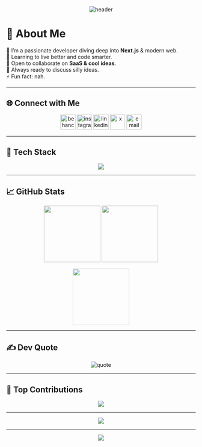 <div align="center">
  <img src="https://capsule-render.vercel.app/api?type=waving&color=0:38B2AC,100:4FD1C5&height=200&section=header&text=Hey%20I'm%20Hardik%20👋&fontSize=40&fontColor=ffffff" alt="header" />
</div>

# 💫 About Me
🚀 I’m a passionate developer diving deep into **Next.js** & modern web.  
🌱 Learning to live better and code smarter.  
🤝 Open to collaborate on **SaaS & cool ideas**.  
💬 Always ready to discuss silly ideas.  
⚡ Fun fact: nah.

---

## 🌐 Connect with Me
<p align="center">
  <a href="https://behance.net/hardikupadhyay2"><img src="https://skillicons.dev/icons?i=behance" height="40" alt="behance"/></a>
  <a href="https://instagram.com/hardikk.codes"><img src="https://skillicons.dev/icons?i=instagram" height="40" alt="instagram"/></a>
  <a href="https://linkedin.com/in/hardikkupadhyay"><img src="https://skillicons.dev/icons?i=linkedin" height="40" alt="linkedin"/></a>
  <a href="https://x.com/hardikkupadhyay"><img src="https://skillicons.dev/icons?i=twitter" height="40" alt="x"/></a>
  <a href="mailto:hardikupadhyayknp123@gmail.com"><img src="https://skillicons.dev/icons?i=gmail" height="40" alt="email"/></a>
</p>

---

## 🚀 Tech Stack
<p align="center">
  <img src="https://skillicons.dev/icons?i=nextjs,react,tailwind,ts,js,html,css,angular,nodejs,express,bun,php,java,py,fastapi,laravel,mysql,postgres,mongodb,sqlite,firebase,prisma,postman,vercel" />
</p>

---

## 📈 GitHub Stats
<p align="center">
  <img src="https://github-readme-stats.vercel.app/api?username=HardikUpadhyay007&theme=radical&show_icons=true" height="150"/>
  <img src="https://github-readme-streak-stats.herokuapp.com?user=HardikUpadhyay007&theme=radical&hide_border=false" height="150"/>
</p>

<p align="center">
  <img src="https://github-readme-stats.vercel.app/api/top-langs/?username=HardikUpadhyay007&theme=radical&layout=compact" height="150"/>
</p>

---

## ✍️ Dev Quote
<p align="center">
  <img src="https://quotes-github-readme.vercel.app/api?type=horizontal&theme=radical" alt="quote"/>
</p>

---

## 🚀 Top Contributions
<p align="center">
  <img src="https://github-contributor-stats.vercel.app/api?username=HardikUpadhyay007&limit=5&theme=radical&combine_all_yearly_contributions=true" />
</p>

---

<p align="center">
  <a href="https://hits.seeyoufarm.com">
    <img src="https://hits.seeyoufarm.com/api/count/incr/badge?url=https://github.com/HardikUpadhyay007&count_bg=%2338B2AC&title_bg=%23555555&icon=github.svg&icon_color=%23E7E7E7&title=visits&edge_flat=false"/>
  </a>
</p>


---

<div align="center">
  <img src="https://capsule-render.vercel.app/api?type=waving&color=0:4FD1C5,100:38B2AC&height=150&section=footer" />
</div>
